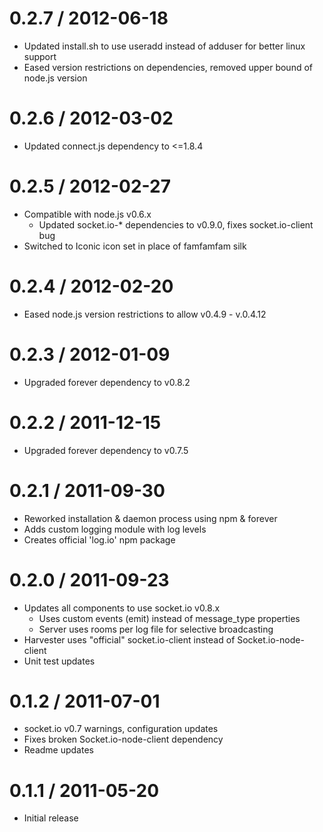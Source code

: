# 0.2.7 / 2012-06-18

- Updated install.sh to use useradd instead of adduser for better linux support
- Eased version restrictions on dependencies, removed upper bound of node.js version

# 0.2.6 / 2012-03-02

- Updated connect.js dependency to <=1.8.4

# 0.2.5 / 2012-02-27

- Compatible with node.js v0.6.x
  - Updated socket.io-* dependencies to v0.9.0, fixes socket.io-client bug
- Switched to Iconic icon set in place of famfamfam silk

# 0.2.4 / 2012-02-20

- Eased node.js version restrictions to allow v0.4.9 - v.0.4.12

# 0.2.3 / 2012-01-09

- Upgraded forever dependency to v0.8.2

# 0.2.2 / 2011-12-15

- Upgraded forever dependency to v0.7.5

# 0.2.1 / 2011-09-30

- Reworked installation & daemon process using npm & forever
- Adds custom logging module with log levels
- Creates official 'log.io' npm package

# 0.2.0 / 2011-09-23

- Updates all components to use socket.io v0.8.x
  - Uses custom events (emit) instead of message_type properties
  - Server uses rooms per log file for selective broadcasting
- Harvester uses "official" socket.io-client instead of Socket.io-node-client
- Unit test updates

# 0.1.2 / 2011-07-01

- socket.io v0.7 warnings, configuration updates
- Fixes broken Socket.io-node-client dependency
- Readme updates

# 0.1.1 / 2011-05-20

- Initial release
